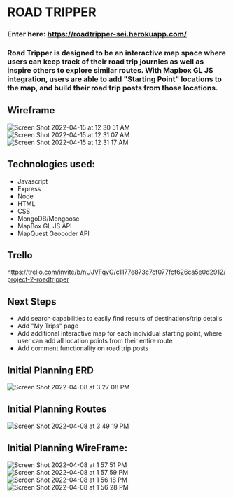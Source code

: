 # ROAD TRIPPER

### Enter here: https://roadtripper-sei.herokuapp.com/

### Road Tripper is designed to be an interactive map space where users can keep track of their road trip journies as well as inspire others to explore similar routes. With Mapbox GL JS integration, users are able to add "Starting Point" locations to the map, and build their road trip posts from those locations. 


## Wireframe 
![Screen Shot 2022-04-15 at 12 30 51 AM](https://user-images.githubusercontent.com/42722554/163539835-b778b930-23d2-481e-92ea-ff9906a49e6f.png)
![Screen Shot 2022-04-15 at 12 31 07 AM](https://user-images.githubusercontent.com/42722554/163539845-bb580779-eaf3-4c81-8849-0117908fa3b1.png)
![Screen Shot 2022-04-15 at 12 31 17 AM](https://user-images.githubusercontent.com/42722554/163539854-d9dd3d0b-da9e-4295-9983-b3bf1c34f43a.png)

## Technologies used: 
  - Javascript
  - Express
  - Node
  - HTML
  - CSS
  - MongoDB/Mongoose
  - MapBox GL JS API
  - MapQuest Geocoder API

## Trello
https://trello.com/invite/b/nUJVFqvG/c1177e873c7cf077fcf626ca5e0d2912/project-2-roadtripper

## Next Steps
- Add search capabilities to easily find results of destinations/trip details
- Add "My Trips" page
- Add additional interactive map for each individual starting point, where user can add all location points from their entire route
- Add comment functionality on road trip posts

## Initial Planning ERD
![Screen Shot 2022-04-08 at 3 27 08 PM](https://user-images.githubusercontent.com/42722554/162543883-546670d4-497c-43b6-9f60-1a983700b1eb.png)


## Initial Planning Routes
![Screen Shot 2022-04-08 at 3 49 19 PM](https://user-images.githubusercontent.com/42722554/162543751-062f8a8f-4d23-4374-810a-d4b6f52a7a79.png)

## Initial Planning WireFrame:

![Screen Shot 2022-04-08 at 1 57 51 PM](https://user-images.githubusercontent.com/42722554/162529062-8ad66339-25d5-4bdb-a6c0-1b3013d11382.png)
![Screen Shot 2022-04-08 at 1 57 59 PM](https://user-images.githubusercontent.com/42722554/162529055-f75e3b59-fd05-44e1-bfbb-07f69f8d8d6c.png)
![Screen Shot 2022-04-08 at 1 56 18 PM](https://user-images.githubusercontent.com/42722554/162528923-22cbca08-3d04-4414-8c84-d443ab73f42f.png)
![Screen Shot 2022-04-08 at 1 56 28 PM](https://user-images.githubusercontent.com/42722554/162528928-44ef4812-44fd-444d-90dc-be1952f01f44.png)
